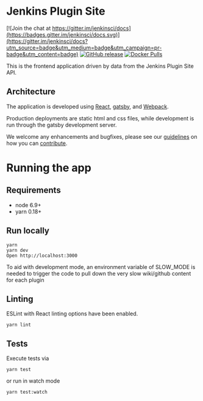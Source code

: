 # Jenkins Plugin Site

[![Join the chat at https://gitter.im/jenkinsci/docs](https://badges.gitter.im/jenkinsci/docs.svg)](https://gitter.im/jenkinsci/docs?utm_source=badge&utm_medium=badge&utm_campaign=pr-badge&utm_content=badge)
[![GitHub release](https://img.shields.io/github/release/jenkins-infra/plugin-site.svg?label=changelog)](https://github.com/jenkins-infra/plugin-site/releases/latest)
[![Docker Pulls](https://img.shields.io/docker/pulls/jenkinsciinfra/plugin-site?label=jenkinsciinfra%2Fplugin-site&logo=docker&logoColor=white)](https://hub.docker.com/r/jenkinsciinfra/plugin-site)

This is the frontend application driven by data from the Jenkins Plugin Site API.

## Architecture
The application is developed using [React](https://facebook.github.io/react/), [gatsby](https://www.gatsbyjs.org/), and [Webpack](https://webpack.github.io/).

Production deployments are static html and css files, while development is run through the gatsby development server.

We welcome any enhancements and bugfixes, please see our [guidelines](CONTRIBUTING.md) on how you can
[contribute](CONTRIBUTING.md).

# Running the app

## Requirements

- node 6.9+
- yarn 0.18+

## Run locally

```
yarn
yarn dev
Open http://localhost:3000
```

To aid with development mode, an environment variable of SLOW_MODE is needed to trigger the code to pull down the very slow wiki/github content for each plugin


## Linting

ESLint with React linting options have been enabled.
```
yarn lint
```

## Tests

Execute tests via
```
yarn test
```

or run in watch mode
```
yarn test:watch
```
